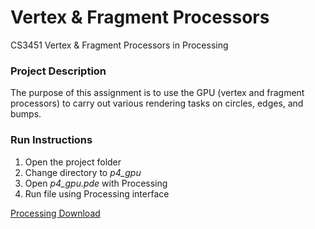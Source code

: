 # Vertex & Fragment Processors
CS3451 Vertex & Fragment Processors in Processing

### Project Description ###
The purpose of this assignment is to use the GPU (vertex and fragment processors) to carry out various rendering tasks on circles, edges, and bumps.

### Run Instructions ###
1. Open the project folder
2. Change directory to *p4_gpu*
2. Open *p4_gpu.pde* with Processing
3. Run file using Processing interface

[Processing Download](https://processing.org/download/)
